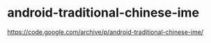 # android-traditional-chinese-ime
https://code.google.com/archive/p/android-traditional-chinese-ime/
